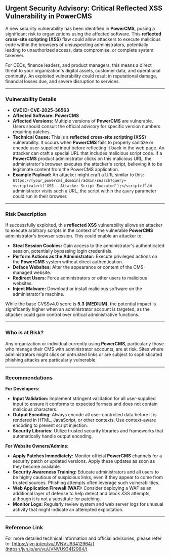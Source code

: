 ## Urgent Security Advisory: Critical Reflected XSS Vulnerability in PowerCMS

A new security vulnerability has been identified in **PowerCMS**, posing a significant risk to organizations using the affected software. This **reflected cross-site scripting (XSS)** flaw could allow attackers to execute malicious code within the browsers of unsuspecting administrators, potentially leading to unauthorized access, data compromise, or complete system takeover.

For CEOs, finance leaders, and product managers, this means a direct threat to your organization's digital assets, customer data, and operational continuity. An exploited vulnerability could result in reputational damage, financial losses due, and severe disruption to services.

---

### Vulnerability Details

*   **CVE ID:** **CVE-2025-36563**
*   **Affected Software:** **PowerCMS**
*   **Affected Versions:** Multiple versions of **PowerCMS** are vulnerable. Users should consult the official advisory for specific version numbers requiring patches.
*   **Technical Cause:** This is a **reflected cross-site scripting (XSS)** vulnerability. It occurs when **PowerCMS** fails to properly sanitize or encode user-supplied input before reflecting it back in the web page. An attacker can craft a special URL that includes malicious script code. If a **PowerCMS** product administrator clicks on this malicious URL, the administrator's browser executes the attacker's script, believing it to be legitimate content from the PowerCMS application.
*   **Example Payload:** An attacker might craft a URL similar to this:
    `https://[your_powercms_domain]/admin/search?query=<script>alert('XSS - Attacker Script Executed');</script>`
    If an administrator visits such a URL, the script within the `query` parameter could run in their browser.

---

### Risk Description

If successfully exploited, this **reflected XSS** vulnerability allows an attacker to execute arbitrary scripts in the context of the vulnerable **PowerCMS** administrator's browser session. This could enable an attacker to:

*   **Steal Session Cookies:** Gain access to the administrator's authenticated session, potentially bypassing login credentials.
*   **Perform Actions as the Administrator:** Execute privileged actions on the **PowerCMS** system without direct authentication.
*   **Deface Websites:** Alter the appearance or content of the CMS-managed website.
*   **Redirect Users:** Force administrators or other users to malicious websites.
*   **Inject Malware:** Download or install malicious software on the administrator's machine.

While the base CVSSv4.0 score is **5.3 (MEDIUM)**, the potential impact is significantly higher when an administrator account is targeted, as the attacker could gain control over critical administrative functions.

---

### Who is at Risk?

Any organization or individual currently using **PowerCMS**, particularly those who manage their CMS with administrator accounts, are at risk. Sites where administrators might click on untrusted links or are subject to sophisticated phishing attacks are particularly vulnerable.

---

### Recommendations

**For Developers:**

*   **Input Validation:** Implement stringent validation for all user-supplied input to ensure it conforms to expected formats and does not contain malicious characters.
*   **Output Encoding:** Always encode all user-controlled data before it is rendered in HTML, JavaScript, or other contexts. Use context-aware encoding to prevent script injection.
*   **Security Libraries:** Utilize trusted security libraries and frameworks that automatically handle output encoding.

**For Website Owners/Admins:**

*   **Apply Patches Immediately:** Monitor official **PowerCMS** channels for a security patch or updated versions. Apply these updates as soon as they become available.
*   **Security Awareness Training:** Educate administrators and all users to be highly cautious of suspicious links, even if they appear to come from trusted sources. Phishing attempts often leverage such vulnerabilities.
*   **Web Application Firewall (WAF):** Consider deploying a WAF as an additional layer of defense to help detect and block XSS attempts, although it is not a substitute for patching.
*   **Monitor Logs:** Regularly review system and web server logs for unusual activity that might indicate an attempted exploitation.

---

### Reference Link

For more detailed technical information and official advisories, please refer to:
[https://jvn.jp/en/vu/JVNVU93412964/](https://jvn.jp/en/vu/JVNVU93412964/)